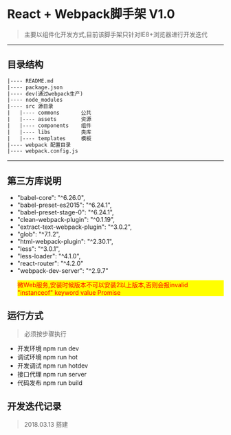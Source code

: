 # React + Webpack脚手架 V1.0
> 主要以组件化开发方式,目前该脚手架只针对IE8+浏览器进行开发迭代

***

## 目录结构
```html
|---- README.md
|---- package.json
|---- dev(通过webpack生产)
|---- node_modules
|---- src 源目录
|   |---- commons       公共
|   |---- assets        资源
|   |---- components    组件
|   |---- libs          类库
|   |---- templates     模板
|---- webpack 配置目录
|---- webpack.config.js 
```

***

## 第三方库说明

- "babel-core": "^6.26.0",
- "babel-preset-es2015": "^6.24.1",
- "babel-preset-stage-0": "^6.24.1",
- "clean-webpack-plugin": "^0.1.19",
- "extract-text-webpack-plugin": "^3.0.2",
- "glob": "^7.1.2",
- "html-webpack-plugin": "^2.30.1",
- "less": "^3.0.1",
- "less-loader": "^4.1.0",
- "react-router": "^4.2.0"
- "webpack-dev-server": "^2.9.7"<p style="background:yellow; color:red; font-size:14px;">微Web服务,安装时候版本不可以安装2以上版本,否则会报invalid "instanceof" keyword value Promise</p>  

## 运行方式
> 必须按步骤执行

* 开发环境 npm run dev
* 调试环境 npm run hot
* 开发调试 npm run hotdev
* 接口代理 npm run server
* 代码发布 npm run build

## 开发迭代记录
> 2018.03.13    搭建
